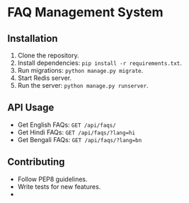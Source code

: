 # FAQ Management System

## Installation
1. Clone the repository.
2. Install dependencies: `pip install -r requirements.txt`.
3. Run migrations: `python manage.py migrate`.
4. Start Redis server.
5. Run the server: `python manage.py runserver`.

## API Usage
- Get English FAQs: `GET /api/faqs/`
- Get Hindi FAQs: `GET /api/faqs/?lang=hi`
- Get Bengali FAQs: `GET /api/faqs/?lang=bn`

## Contributing
- Follow PEP8 guidelines.
- Write tests for new features.
- 
